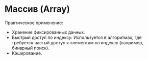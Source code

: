 # Массив (Array)

Практическое применение:

- Хранение фиксированных данных.
- Быстрый доступ по индексу: Используется в алгоритмах, где требуется частый доступ к элементам по индексу (например, бинарный поиск).
- Кэширование.